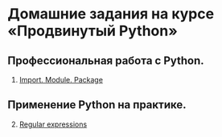 # Домашние задания на курсе «Продвинутый Python»

## Профессиональная работа с Python.
1. [Import. Module. Package](modules_packages/)

## Применение Python на практике.
2. [Regular expressions](regexp/)  
  

<!--
2. [Iterators. Generators. Yield](2.Iterators.Generators.Yield/)    
3. [Decorators](3.Decorators/)  

5. [Tests](4.Tests/)
6. [Web-scrapping](6.Web-scrapping/)
7. [Подготовка к собеседованию](7.Interview/)  
-->